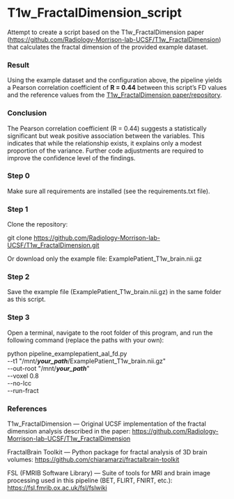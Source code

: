 # T1w_FractalDimension_script
Attempt to create a script based on the T1w_FractalDimension paper (https://github.com/Radiology-Morrison-lab-UCSF/T1w_FractalDimension) that calculates the fractal dimension of the provided example dataset.

### Result
Using the example dataset and the configuration above, the pipeline yields a Pearson correlation coefficient of **R = 0.44** between this script’s FD values and the reference values from the [T1w_FractalDimension paper/repository](https://github.com/Radiology-Morrison-lab-UCSF/T1w_FractalDimension/blob/main/ExamplePatient_FractalDimension_ROIS.csv).

### Conclusion

The Pearson correlation coefficient (R = 0.44) suggests a statistically significant but weak positive association between the variables. This indicates that while the relationship exists, it explains only a modest proportion of the variance. Further code adjustments are required to improve the confidence level of the findings.


### Step 0

Make sure all requirements are installed (see the requirements.txt file).

### Step 1

Clone the repository:

git clone https://github.com/Radiology-Morrison-lab-UCSF/T1w_FractalDimension.git

Or download only the example file:
ExamplePatient_T1w_brain.nii.gz

### Step 2

Save the example file (ExamplePatient_T1w_brain.nii.gz) in the same folder as this script.

### Step 3

Open a terminal, navigate to the root folder of this program, and run the following command (replace the paths with your own):

python pipeline_examplepatient_aal_fd.py \
  --t1 "/mnt/***your_path***/ExamplePatient_T1w_brain.nii.gz" \
  --out-root "/mnt/***your_path***" \
  --voxel 0.8 \
  --no-lcc \
  --run-fract






### References

T1w_FractalDimension — Original UCSF implementation of the fractal dimension analysis described in the paper:
https://github.com/Radiology-Morrison-lab-UCSF/T1w_FractalDimension

FractalBrain Toolkit — Python package for fractal analysis of 3D brain volumes:
https://github.com/chiaramarzi/fractalbrain-toolkit

FSL (FMRIB Software Library) — Suite of tools for MRI and brain image processing used in this pipeline (BET, FLIRT, FNIRT, etc.):
https://fsl.fmrib.ox.ac.uk/fsl/fslwiki
